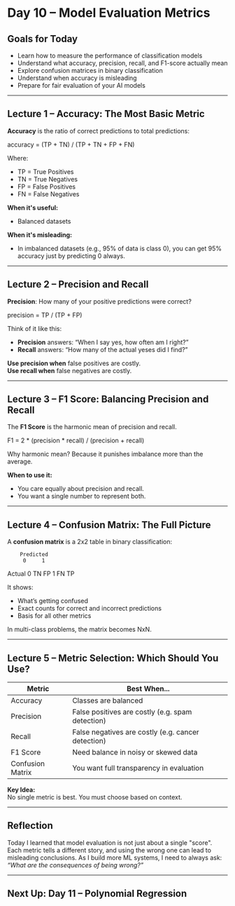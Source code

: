 # Day 10 – Model Evaluation Metrics

## Goals for Today
- Learn how to measure the performance of classification models
- Understand what accuracy, precision, recall, and F1-score actually mean
- Explore confusion matrices in binary classification
- Understand when accuracy is misleading
- Prepare for fair evaluation of your AI models

---

## Lecture 1 – Accuracy: The Most Basic Metric

**Accuracy** is the ratio of correct predictions to total predictions:

accuracy = (TP + TN) / (TP + TN + FP + FN)


Where:
- TP = True Positives
- TN = True Negatives
- FP = False Positives
- FN = False Negatives

**When it's useful:**
- Balanced datasets

**When it's misleading:**
- In imbalanced datasets (e.g., 95% of data is class 0), you can get 95% accuracy just by predicting 0 always.

---

## Lecture 2 – Precision and Recall

**Precision**: How many of your positive predictions were correct?

precision = TP / (TP + FP)

Think of it like this:
- **Precision** answers: “When I say yes, how often am I right?”
- **Recall** answers: “How many of the actual yeses did I find?”

**Use precision when** false positives are costly.  
**Use recall when** false negatives are costly.

---

## Lecture 3 – F1 Score: Balancing Precision and Recall

The **F1 Score** is the harmonic mean of precision and recall.

F1 = 2 * (precision * recall) / (precision + recall)


Why harmonic mean? Because it punishes imbalance more than the average.

**When to use it:**
- You care equally about precision and recall.
- You want a single number to represent both.

---

## Lecture 4 – Confusion Matrix: The Full Picture

A **confusion matrix** is a 2x2 table in binary classification:

        Predicted
         0     1
Actual 0 TN FP
       1 FN TP


It shows:
- What’s getting confused
- Exact counts for correct and incorrect predictions
- Basis for all other metrics

In multi-class problems, the matrix becomes NxN.

---

## Lecture 5 – Metric Selection: Which Should You Use?

| Metric     | Best When... |
|------------|--------------|
| Accuracy   | Classes are balanced |
| Precision  | False positives are costly (e.g. spam detection) |
| Recall     | False negatives are costly (e.g. cancer detection) |
| F1 Score   | Need balance in noisy or skewed data |
| Confusion Matrix | You want full transparency in evaluation |

**Key Idea:**  
No single metric is best. You must choose based on context.

---

## Reflection

Today I learned that model evaluation is not just about a single "score". Each metric tells a different story, and using the wrong one can lead to misleading conclusions. As I build more ML systems, I need to always ask: *“What are the consequences of being wrong?”*

---

## Next Up: Day 11 – Polynomial Regression
